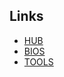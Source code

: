 ## Links

- [HUB](https://github.com/djdallmann/GamingPCSetup#steps)
- [BIOS](https://sp.ts.fujitsu.com/dmsp/Publications/public/wp-bios-settings-primergy-ww-en.pdf)
- [TOOLS](https://github.com/BoringBoredom/PC-Optimization-Hub#tools-7)
